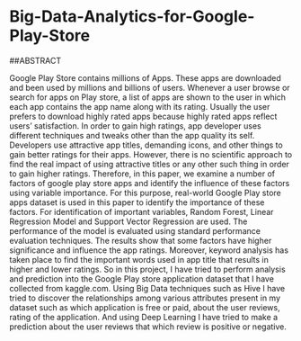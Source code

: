 # Big-Data-Analytics-for-Google-Play-Store
##ABSTRACT


Google Play Store contains millions of Apps. These apps are downloaded and been used by millions
and billions of users. Whenever a user browse or search for apps on Play store, a list of apps are
shown to the user in which each app contains the app name along with its rating. Usually the user
prefers to download highly rated apps because highly rated apps reflect users’ satisfaction. In order
to gain high ratings, app developer uses different techniques and tweaks other than the app quality its
self. Developers use attractive app titles, demanding icons, and other things to gain better ratings for
their apps. However, there is no scientific approach to find the real impact of using attractive titles or
any other such thing in order to gain higher ratings. Therefore, in this paper, we examine a number of
factors of google play store apps and identify the influence of these factors using variable
importance. For this purpose, real-world Google Play store apps dataset is used in this paper to
identify the importance of these factors. For identification of important variables, Random Forest,
Linear Regression Model and Support Vector Regression are used. The performance of the model is
evaluated using standard performance evaluation techniques. The results show that some factors
have higher significance and influence the app ratings. Moreover, keyword analysis has taken place
to find the important words used in app title that results in higher and lower ratings. So in this
project, I have tried to perform analysis and prediction into the Google Play store application dataset
that I have collected from kaggle.com. Using Big Data techniques such as Hive I have tried to
discover the relationships among various attributes present in my dataset such as which application is
free or paid, about the user reviews, rating of the application. And using Deep Learning I have tried
to make a prediction about the user reviews that which review is positive or negative.
